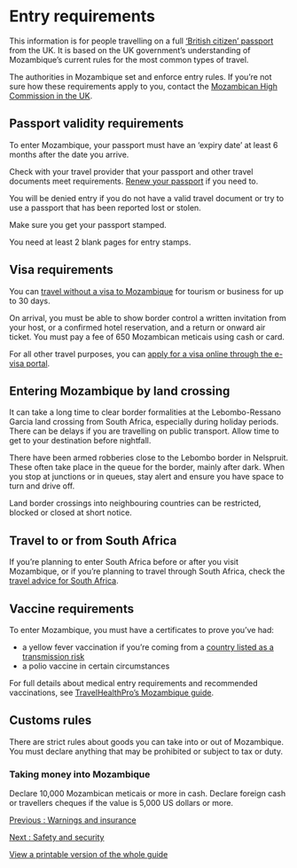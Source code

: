 # Entry requirements

This information is for people travelling on a full [‘British citizen’ passport](https://www.gov.uk/types-of-british-nationality) from the UK. It is based on the UK government’s understanding of Mozambique’s current rules for the most common types of travel.

The authorities in Mozambique set and enforce entry rules. If you’re not sure how these requirements apply to you, contact the [Mozambican High Commission in the UK](https://www.mozambiquehighcommission.org.uk/).

## Passport validity requirements

To enter Mozambique, your passport must have an ‘expiry date’ at least 6 months after the date you arrive.

Check with your travel provider that your passport and other travel documents meet requirements. [Renew your passport](https://www.gov.uk/renew-adult-passport/renew) if you need to.

You will be denied entry if you do not have a valid travel document or try to use a passport that has been reported lost or stolen.

Make sure you get your passport stamped.

You need at least 2 blank pages for entry stamps.

## Visa requirements

You can [travel without a visa to Mozambique](https://www.mozambiquehighcommission.org.uk/visa-section.html) for tourism or business for up to 30 days.

On arrival, you must be able to show border control a written invitation from your host, or a confirmed hotel reservation, and a return or onward air ticket. You must pay a fee of 650 Mozambican meticais using cash or card.

For all other travel purposes, you can [apply for a visa online through the e-visa portal](https://evisa.gov.mz/).

## Entering Mozambique by land crossing

It can take a long time to clear border formalities at the Lebombo-Ressano Garcia land crossing from South Africa, especially during holiday periods. There can be delays if you are travelling on public transport. Allow time to get to your destination before nightfall.

There have been armed robberies close to the Lebombo border in Nelspruit. These often take place in the queue for the border, mainly after dark. When you stop at junctions or in queues, stay alert and ensure you have space to turn and drive off.

Land border crossings into neighbouring countries can be restricted, blocked or closed at short notice.

## Travel to or from South Africa

If you’re planning to enter South Africa before or after you visit Mozambique, or if you’re planning to travel through South Africa, check the [travel advice for South Africa](https://www.gov.uk/foreign-travel-advice/south-africa/entry-requirements).

## Vaccine requirements

To enter Mozambique, you must have a certificates to prove you’ve had:

* a yellow fever vaccination if you’re coming from a [country listed as a transmission risk](https://nathnacyfzone.org.uk/factsheet/65/countries-with-risk-of-yellow-fever-transmission)
* a polio vaccine in certain circumstances

For full details about medical entry requirements and recommended vaccinations, see [TravelHealthPro’s Mozambique guide](https://travelhealthpro.org.uk/country/155/mozambique#Vaccine_Recommendations).

## Customs rules

There are strict rules about goods you can take into or out of Mozambique. You must declare anything that may be prohibited or subject to tax or duty.

### Taking money into Mozambique

Declare 10,000 Mozambican meticais or more in cash. Declare foreign cash or travellers cheques if the value is 5,000 US dollars or more.

[Previous
:
Warnings and insurance](/foreign-travel-advice/mozambique)

[Next
:
Safety and security](/foreign-travel-advice/mozambique/safety-and-security)

[View a printable version of the whole guide](/foreign-travel-advice/mozambique/print)
